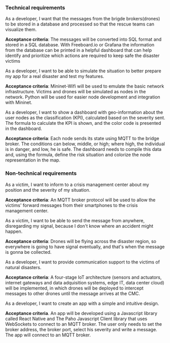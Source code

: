 ### Technical requirements

As a developer, I want that the messages from the brigde brokers(drones) to be stored in a database and processed so that the rescue teams can visualize them.

**Acceptance criteria**: The messages will be converted into SQL format and stored in a SQL database. With Freeboard.io or Grafana the information from the database can be printed in a helpful dashboard that can help identify and prioritize which actions are required to keep safe the disaster victims

As a developer, I want to be able to simulate the situation to better prepare my app for a real disaster and test my features.

**Acceptance criteria**: Mininet-Wifi will be used to emulate the basic network infrastructure. Victims and drones will be simulated as nodes in the network. Python will be used for easier node development and integration with Mininet.

As a developer, I want to show a dashboard with geo-information about the user nodes as the classification (KPI), calculated based on the severity sent. The formula to calculate the KPI is shown, and the color code is presented in the dashboard. 

**Acceptance criteria**: Each node sends its state using MQTT to the bridge broker. The conditions can below, middle, or high; where high, the individual is in danger, and low, he is safe. The dashboard needs to compile this data and, using the formula, define the risk situation and colorize the node representation in the map.

### Non-technical requirements

As a victim, I want to inform to a crisis management center about my position and the severity of my situation.

**Acceptance criteria**: An MQTT broker protocol will be used to allow the victims' forward messages from their smartphones to the crisis management center.

As a victim, I want to be able to send the message from anywhere, disregarding my signal, because I don't know where an accident might happen.

**Acceptance criteria**: Drones will be flying across the disaster region, so everywhere is going to have signal eventually, and that's when the message is gonna be collected.

As a developer, I want to provide communication support to the victims of natural disasters.

**Acceptance criteria**: A four-stage IoT architecture (sensors and actuators, internet gateways and data adquisition systems, edge IT, data center cloud) will be implemented, in which drones will be deployed to intercept messages to other drones until the message arrives at the CMC.

As a developer, I want to create an app with a simple and intuitive design.

**Acceptance criteria**. An app will be developed using a Javascript library called React Native and The Paho Javascript Client library that uses WebSockets to connect to an MQTT broker. The user only needs to set the broker address, the broker port, select his severity and write a message. The app will connect to an MQTT broker.